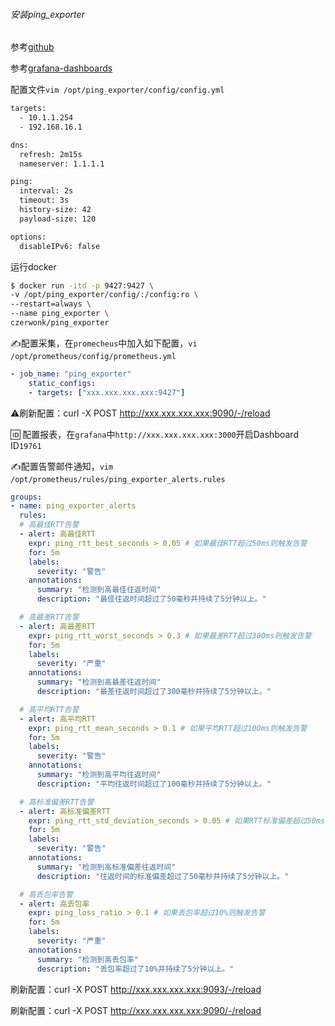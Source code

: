 
###### 安装ping_exporter

参考[github](https://github.com/czerwonk/ping_exporter)

参考[grafana-dashboards](https://grafana.com/grafana/dashboards/19761-pingexporter/)

配置文件`vim /opt/ping_exporter/config/config.yml`

```bash
targets:
  - 10.1.1.254
  - 192.168.16.1

dns:
  refresh: 2m15s
  nameserver: 1.1.1.1

ping:
  interval: 2s
  timeout: 3s
  history-size: 42
  payload-size: 120

options:
  disableIPv6: false
```

运行docker

```bash
$ docker run -itd -p 9427:9427 \
-v /opt/ping_exporter/config/:/config:ro \
--restart=always \
--name ping_exporter \
czerwonk/ping_exporter
```


✍️配置采集，在`promecheus`中加入如下配置，`vi /opt/prometheus/config/prometheus.yml`

```yaml
- job_name: "ping_exporter"
    static_configs:
    - targets: ["xxx.xxx.xxx.xxx:9427"]
```

:warning:刷新配置：curl -X POST http://xxx.xxx.xxx.xxx:9090/-/reload



:id: 配置报表，在`grafana`中`http://xxx.xxx.xxx.xxx:3000`开启Dashboard ID`19761`



✍️配置告警邮件通知，`vim /opt/prometheus/rules/ping_exporter_alerts.rules`

```yaml
groups:
- name: ping_exporter_alerts
  rules:
  # 高最佳RTT告警
  - alert: 高最佳RTT
    expr: ping_rtt_best_seconds > 0.05 # 如果最佳RTT超过50ms则触发告警
    for: 5m
    labels:
      severity: "警告"
    annotations:
      summary: "检测到高最佳往返时间"
      description: "最佳往返时间超过了50毫秒并持续了5分钟以上。"

  # 高最差RTT告警
  - alert: 高最差RTT
    expr: ping_rtt_worst_seconds > 0.3 # 如果最差RTT超过300ms则触发告警
    for: 5m
    labels:
      severity: "严重"
    annotations:
      summary: "检测到高最差往返时间"
      description: "最差往返时间超过了300毫秒并持续了5分钟以上。"

  # 高平均RTT告警
  - alert: 高平均RTT
    expr: ping_rtt_mean_seconds > 0.1 # 如果平均RTT超过100ms则触发告警
    for: 5m
    labels:
      severity: "警告"
    annotations:
      summary: "检测到高平均往返时间"
      description: "平均往返时间超过了100毫秒并持续了5分钟以上。"

  # 高标准偏差RTT告警
  - alert: 高标准偏差RTT
    expr: ping_rtt_std_deviation_seconds > 0.05 # 如果RTT标准偏差超过50ms则触发告警
    for: 5m
    labels:
      severity: "警告"
    annotations:
      summary: "检测到高标准偏差往返时间"
      description: "往返时间的标准偏差超过了50毫秒并持续了5分钟以上。"

  # 高丢包率告警
  - alert: 高丢包率
    expr: ping_loss_ratio > 0.1 # 如果丢包率超过10%则触发告警
    for: 5m
    labels:
      severity: "严重"
    annotations:
      summary: "检测到高丢包率"
      description: "丢包率超过了10%并持续了5分钟以上。"
```

刷新配置：curl -X POST http://xxx.xxx.xxx.xxx:9093/-/reload

刷新配置：curl -X POST http://xxx.xxx.xxx.xxx:9090/-/reload